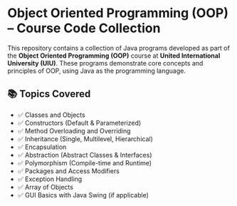 # Object Oriented Programming (OOP) – Course Code Collection

This repository contains a collection of Java programs developed as part of the **Object Oriented Programming (OOP)** course at **United International University (UIU)**. These programs demonstrate core concepts and principles of OOP, using Java as the programming language. 

## 📚 Topics Covered  

- ✅ Classes and Objects  
- ✅ Constructors (Default & Parameterized)
- ✅ Method Overloading and Overriding  
- ✅ Inheritance (Single, Multilevel, Hierarchical)  
- ✅ Encapsulation   
- ✅ Abstraction (Abstract Classes & Interfaces)  
- ✅ Polymorphism (Compile-time and Runtime)  
- ✅ Packages and Access Modifiers  
- ✅ Exception Handling  
- ✅ Array of Objects  
- ✅ GUI Basics with Java Swing (if applicable)
